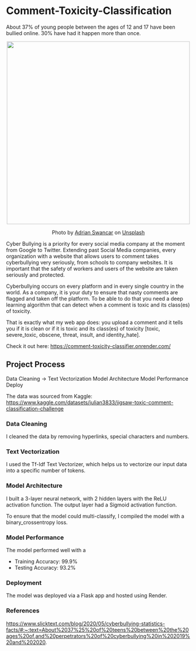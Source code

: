 # Comment-Toxicity-Classification

About 37% of young people between the ages of 12 and 17 have been bullied online. 30% have had it happen more than once.

<p align="center">
  <img src="https://github.com/posi-olomo/Comment-Toxicity-Classification/assets/75603128/212f1cac-8244-4fed-a318-194419c9bf12" style="height: 500px; width:500px"/>
</p>

<p align="center">
  Photo by <a href="https://unsplash.com/@a_d_s_w?utm_source=unsplash&utm_medium=referral&utm_content=creditCopyText">Adrian Swancar</a> on <a href="https://unsplash.com/photos/JXXdS4gbCTI?utm_source=unsplash&utm_medium=referral&utm_content=creditCopyText">Unsplash</a>
  
</p>

Cyber Bullying is a priority for every social media company at the moment from Google to Twitter. Extending past Social Media companies, every organization with a website that allows users to comment takes cyberbullying very seriously, from schools to company websites. It is important that the safety of workers and users of the website are taken seriously and protected.

Cyberbullying occurs on every platform and in every single country in the world. As a company, it is your duty to ensure that nasty comments are flagged and taken off the platform. To be able to do that you need a deep learning algorithm that can detect when a comment is toxic and its class(es) of toxicity.

That is exactly what my web app does: you upload a comment and it tells you if it is clean or if it is toxic and its class(es) of toxicity [toxic, severe_toxic, obscene, threat, insult, and identity_hate].

Check it out here: 
https://comment-toxicity-classifier.onrender.com/

## Project Process

Data Cleaning -> Text Vectorization Model Architecture Model Performance Deploy

The data was sourced from Kaggle: 
https://www.kaggle.com/datasets/julian3833/jigsaw-toxic-comment-classification-challenge

### Data Cleaning
I cleaned the data by removing hyperlinks, special characters and numbers. 

### Text Vectorization
I used the Tf-Idf Text Vectorizer, which helps us to vectorize our input data into a specific number of tokens.

### Model Architecture
I built a 3-layer neural network, with 2 hidden layers with the ReLU activation function. The output layer had a Sigmoid activation function. 

To ensure that the model could multi-classify, I compiled the model with a binary_crossentropy loss.

### Model Performance
The model performed well with a 
* Training Accuracy: 99.9%
* Testing Accuracy: 93.2%


### Deployment
The model was deployed via a Flask app and hosted using Render.

### References
https://www.slicktext.com/blog/2020/05/cyberbullying-statistics-facts/#:~:text=About%2037%25%20of%20teens%20between%20the%20ages%20of,and%20perpetrators%20of%20cyberbullying%20in%202019%20and%202020.
